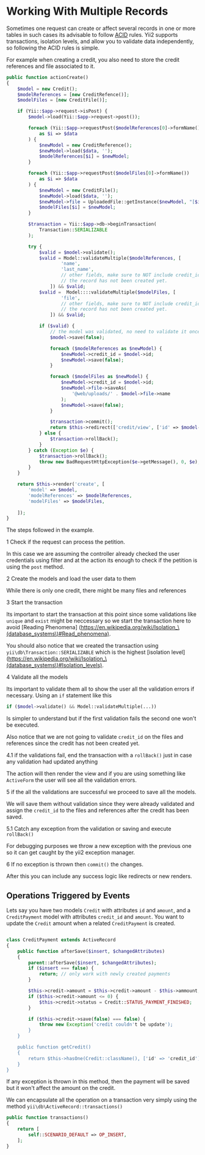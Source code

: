 Working With Multiple Records
=============================

Sometimes one request can create or affect several records in one or more tables
in such cases its advisable to follow [ACID](https://en.wikipedia.org/wiki/ACID)
rules. Yii2 supports transactions, isolation levels, and allow you to
validate data independently, so following the ACID rules is simple.

For example when creating a credit, you also need to store the credit references
and file associated to it.

```php
public function actionCreate()
{
    $model = new Credit();
    $modelReferences = [new CreditRefence()];
    $modelFiles = [new CreditFile()];

    if (Yii::$app->request->isPost) {
        $model->load(Yii::$app->request->post());

        foreach (Yii::$app->requestPost($modelReferences[0]->formName())
            as $i => $data
        ) {
            $newModel = new CreditReference();
            $newModel->load($data, '');
            $modelReferences[$i] = $newModel;
        }

        foreach (Yii::$app->requestPost($modelFiles[0]->formName())
            as $i => $data
        ) {
            $newModel = new CreditFile();
            $newModel->load($data, '');
            $newModel->file = UploadedFile::getInstance($newModel, "[$i]file");
            $modelFiles[$i] = $newModel;
        }

        $transaction = Yii::$app->db->beginTransaction(
            Transaction::SERIALIZABLE
        );

        try {
            $valid = $model->validate();
            $valid = Model::validateMultiple($modelReferences, [
                    'name',
                    'last_name',
                    // other fields, make sure to NOT include credit_id since
                    // the record has not been created yet.
                ]) && $valid;
            $valid =  Model::::validateMultiple($modelFiles, [
                    'file',
                    // other fields, make sure to NOT include credit_id since
                    // the record has not been created yet.
                ]) && $valid;

            if ($valid) {
                // the model was validated, no need to validate it once more
                $model->save(false);

                foreach ($modelReferences as $newModel) {
                    $newModel->credit_id = $model->id;
                    $newModel->save(false);
                }

                foreach ($modelFiles as $newModel) {
                    $newModel->credit_id = $model->id;
                    $newModel->file->saveAs(
                        '@web/uploads/' . $model->file->name
                    );
                    $newModel->save(false);
                }

                $transaction->commit();
                return $this->redirect(['credit/view', ['id' => $model->id]]);
            } else {
                $transaction->rollBack();
            }
        } catch (Exception $e) {
            $transaction->rollBack();
            throw new BadRequestHttpException($e->getMessage(), 0, $e);
        }
    }

    return $this->render('create', [
        'model' => $model,
        'modelReferences' => $modelReferences,
        'modelFiles' => $modelFiles,
    
    ]);
}
```

The steps followed in the example.

1 Check if the request can process the petition.

In this case we are assuming the controller already checked the user credentials
using filter and at the action its enough to check if the petition is using the
`post` method.

2 Create the models and load the user data to them

While there is only one credit, there might be many files and references

3 Start the transaction

Its important to start the transaction at this point since some validations like
`unique` and `exist` might be neccessary so we start the transaction here to
avoid [Reading Phenomena]
(https://en.wikipedia.org/wiki/Isolation_\(database_systems\)#Read_phenomena).

You should also notice that we created the transaction using
`yii\db\Transaction::SERIALIZABLE` which is the highest [isolation level]
(https://en.wikipedia.org/wiki/Isolation_\(database_systems\)#Isolation_levels).

4 Validate all the models

Its important to validate them all to show the user all the validation errors if
necessary. Using an `if` statement like this

```php
if ($model->validate() && Model::validateMultiple(...))
```

Is simpler to understand but if the first validation fails the second one won't
be executed.

Also notice that we are not going to validate `credit_id` on the files and
references since the credit has not been created yet.

4.1 if the validations fail, end the transaction with a `rollBack()` just in
case any validation had updated anything

The action will then render the view and if you are using something like
`ActiveForm` the user will see all the validation errors.

5 if the all the validations are successful we proceed to save all the models.

We will save them without validation since they were already validated and
assign the `credit_id` to the files and references after the credit has been
saved.

5.1 Catch any exception from the validation or saving and execute `rollBack()`

For debugging purposes we throw a new exception with the previous one so it can 
get caught by the yii2 exception manager.

6 If no exception is thrown then `commit()` the changes.

After this you can include any success logic like redirects or new renders.

Operations Triggered by Events
------------------------------

Lets say you have two models `Credit` with attributes `id` and `amount`, and a
`CreditPayment` model with attributes `credit_id` and `amount`. You want to
update the `Credit` amount when a related `CreditPayment` is created.

```php

class CreditPayment extends ActiveRecord
{
    public function afterSave($insert, $changedAttributes)
    {
        parent::afterSave($insert, $changedAttributes);
        if ($insert === false) {
            return; // only work with newly created payments
        }

        $this->credit->amount = $this->credit->amount - $this->ammount;
        if ($this->credit->amount <= 0) {
            $this->credit->status = Credit::STATUS_PAYMENT_FINISHED;
        }

        if ($this->credit->save(false) === false) {
            throw new Exception('credit couldn't be update');
        }
    }

    public function getCredit()
    {
        return $this->hasOne(Credit::className(), ['id' => 'credit_id']);
    }
}
```

If any exception is thrown in this method, then the payment will be
saved but it won't affect the amount on the credit.

We can encapsulate all the operation on a transaction very simply using the
method `yii\db\ActiveRecord::transactions()`

```php
public function transactions()
{
    return [
        self::SCENARIO_DEFAULT => OP_INSERT,
    ];
}
```
